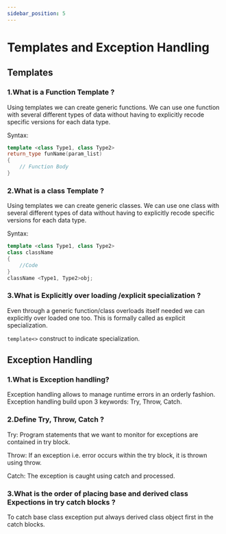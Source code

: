 ```yaml
---
sidebar_position: 5
---
```


# Templates and Exception Handling

## Templates

### 1.What is a Function Template ?

Using templates we can create generic functions. We can use one function with several different types of data without having to explicitly recode specific versions for each data type.
					
Syntax:
```cpp
template <class Type1, class Type2>
return_type funName(param_list)
{
    // Function Body
}
```

### 2.What is a class Template  ?

Using templates we can create generic classes. We can use one class with several different types of data without having to explicitly recode specific versions for each data type.
		            
Syntax:
```cpp
template <class Type1, class Type2>
class className
{
    //Code
}
className <Type1, Type2>obj;
```

### 3.What is Explicitly over loading /explicit specialization ?

Even through a generic function/class overloads itself needed we can explicitly over loaded one too. This is formally called as explicit specialization.
                          
`template<>` construct to indicate specialization.



## Exception Handling

### 1.What is Exception handling?

Exception handling allows to manage runtime errors in an orderly fashion.	
Exception handling build upon 3 keywords: Try, Throw, Catch.

### 2.Define Try, Throw, Catch ?

Try: Program statements that we want to monitor for exceptions are contained in try block.
						
Throw: If an exception i.e. error occurs within the try block, it is thrown using throw.
						
Catch: The exception is caught using catch and processed.

### 3.What is the order of placing base and derived class Expections in try catch blocks ?

To catch base class exception put always derived class object first in the catch blocks.